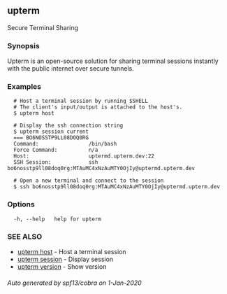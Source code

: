 ## upterm

Secure Terminal Sharing

### Synopsis

Upterm is an open-source solution for sharing terminal sessions instantly with the public internet over secure tunnels.

### Examples

```
  # Host a terminal session by running $SHELL
  # The client's input/output is attached to the host's.
  $ upterm host

  # Display the ssh connection string
  $ upterm session current
  === BO6NOSSTP9LL08DOQ0RG
  Command:                /bin/bash
  Force Command:          n/a
  Host:                   uptermd.upterm.dev:22
  SSH Session:            ssh bo6nosstp9ll08doq0rg:MTAuMC4xNzAuMTY0OjIy@uptermd.upterm.dev

  # Open a new terminal and connect to the session
  $ ssh bo6nosstp9ll08doq0rg:MTAuMC4xNzAuMTY0OjIy@uptermd.upterm.dev
```

### Options

```
  -h, --help   help for upterm
```

### SEE ALSO

* [upterm host](upterm_host.md)	 - Host a terminal session
* [upterm session](upterm_session.md)	 - Display session
* [upterm version](upterm_version.md)	 - Show version

###### Auto generated by spf13/cobra on 1-Jan-2020
